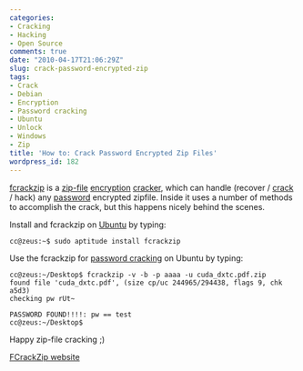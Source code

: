 ```yaml
---
categories:
- Cracking
- Hacking
- Open Source
comments: true
date: "2010-04-17T21:06:29Z"
slug: crack-password-encrypted-zip
tags:
- Crack
- Debian
- Encryption
- Password cracking
- Ubuntu
- Unlock
- Windows
- Zip
title: 'How to: Crack Password Encrypted Zip Files'
wordpress_id: 182
---
```



[fcrackzip](https://www.kali.org/tools/fcrackzip/) is a [zip-file](https://en.wikipedia.org/wiki/ZIP_%28file_format%29) [encryption](https://en.wikipedia.org/wiki/Encryption) [cracker](https://en.wikipedia.org/wiki/Software_cracking), which can handle (recover / [crack](https://en.wikipedia.org/wiki/Password_cracking) / hack) any [password](https://en.wikipedia.org/wiki/Password) encrypted zipfile. Inside it uses a number of methods to accomplish the crack, but this happens nicely behind the scenes.

Install and fcrackzip on [Ubuntu](https://en.wikipedia.org/wiki/Ubuntu_%28operating_system%29) by typing:



    cc@zeus:~$ sudo aptitude install fcrackzip




Use the fcrackzip for [password cracking](https://en.wikipedia.org/wiki/Password_cracking) on Ubuntu by typing:



    cc@zeus:~/Desktop$ fcrackzip -v -b -p aaaa -u cuda_dxtc.pdf.zip
    found file 'cuda_dxtc.pdf', (size cp/uc 244965/294438, flags 9, chk a5d3)
    checking pw rUt~

    PASSWORD FOUND!!!!: pw == test
    cc@zeus:~/Desktop$




Happy zip-file cracking ;)

[FCrackZip website](https://www.kali.org/tools/fcrackzip/)

